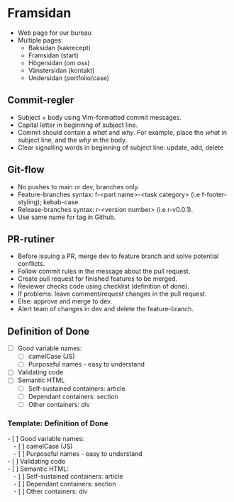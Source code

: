 # Framsidan

- Web page for our bureau
- Multiple pages:
	- Baksidan (kakrecept)
	- Framsidan (start)
	- Högersidan (om oss)
	- Vänstersidan (kontakt)
	- Undersidan (portfolio/case)

## Commit-regler

- Subject + body using Vim-formatted commit messages.
- Capital letter in beginning of subject line.
- Commit should contain a _what_ and _why_. For example, place the _what_ in subject line, and the _why_ in the body.
- Clear signalling words in beginning of subject line: update, add, delete

## Git-flow

- No pushes to main or dev, branches only.
- Feature-branches syntax: f-\<part name\>-\<task category\> (i.e f-footer-styling); kebab-case.
- Release-branches syntax: r-\<version number\> (i.e r-v0.0.1).
- Use same name for tag in Github.
  
## PR-rutiner

- Before issuing a PR, merge dev to feature branch and solve potential conflicts.
- Follow commit rules in the message about the pull request.
- Create pull request for finished features to be merged.
- Reviewer checks code using checklist (definition of done).
- If problems: leave comment/request changes in the pull request.
- Else: approve and merge to dev.
- Alert team of changes in dev and delete the feature-branch.

## Definition of Done

- [ ] Good variable names:
    - [ ] camelCase (JS)
    - [ ] Purposeful names - easy to understand
- [ ] Validating code
- [ ] Semantic HTML
	- [ ] Self-sustained containers: article
	- [ ] Dependant containers: section
	- [ ] Other containers: div

### Template: Definition of Done

\- \[ \] Good variable names:\
&emsp;\- \[ \] camelCase (JS)\
&emsp;\- \[ \] Purposeful names - easy to understand\
\- \[ \] Validating code\
\- \[ \] Semantic HTML:\
&emsp;\- \[ \] Self-sustained containers: article\
&emsp;\- \[ \] Dependant containers: section\
&emsp;\- \[ \] Other containers: div

